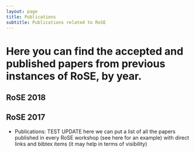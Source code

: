 ```yaml
---
layout: page
title: Publications
subtitle: Publications related to RoSE
---
```


# Here you can find the accepted and published papers from previous instances of RoSE, by year.

## RoSE 2018

## RoSE 2017


- Publications: TEST UPDATE here we can put a list of all the papers published in every RoSE workshop (see here for an example) with direct links and bibtex items (it may help in terms of visibility)
